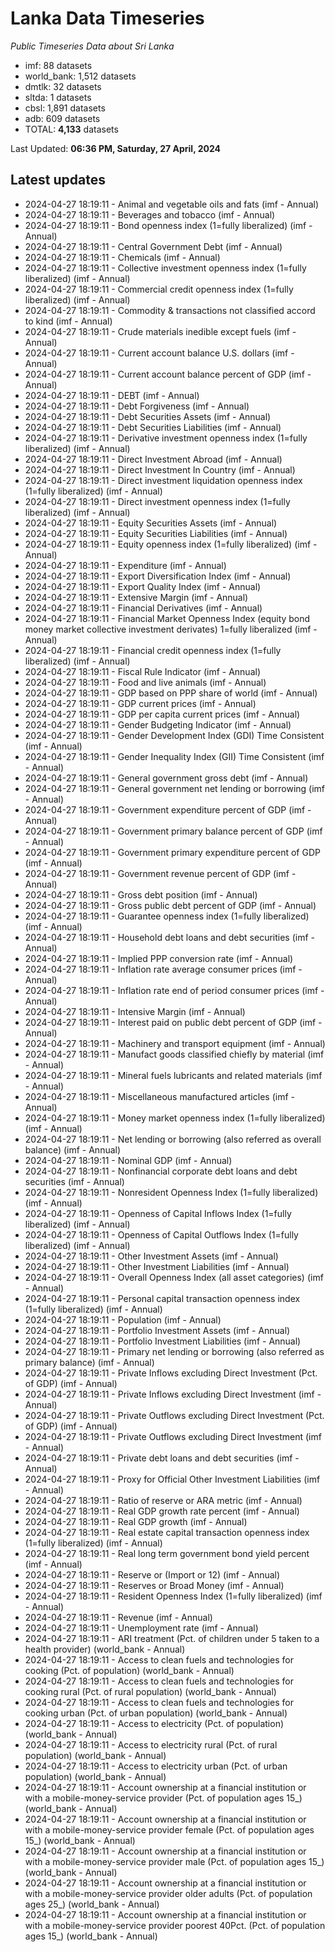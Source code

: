 # Lanka Data Timeseries
*Public Timeseries Data about Sri Lanka*

* imf: 88 datasets
* world_bank: 1,512 datasets
* dmtlk: 32 datasets
* sltda: 1 datasets
* cbsl: 1,891 datasets
* adb: 609 datasets
* TOTAL: **4,133** datasets

Last Updated: **06:36 PM, Saturday, 27 April, 2024**

## Latest updates

* 2024-04-27 18:19:11 - Animal and vegetable oils and fats (imf - Annual)
* 2024-04-27 18:19:11 - Beverages and tobacco (imf - Annual)
* 2024-04-27 18:19:11 - Bond openness index (1=fully liberalized) (imf - Annual)
* 2024-04-27 18:19:11 - Central Government Debt (imf - Annual)
* 2024-04-27 18:19:11 - Chemicals (imf - Annual)
* 2024-04-27 18:19:11 - Collective investment openness index (1=fully liberalized) (imf - Annual)
* 2024-04-27 18:19:11 - Commercial credit openness index (1=fully liberalized) (imf - Annual)
* 2024-04-27 18:19:11 - Commodity & transactions not classified accord to kind (imf - Annual)
* 2024-04-27 18:19:11 - Crude materials inedible except fuels (imf - Annual)
* 2024-04-27 18:19:11 - Current account balance U.S. dollars (imf - Annual)
* 2024-04-27 18:19:11 - Current account balance percent of GDP (imf - Annual)
* 2024-04-27 18:19:11 - DEBT (imf - Annual)
* 2024-04-27 18:19:11 - Debt Forgiveness (imf - Annual)
* 2024-04-27 18:19:11 - Debt Securities Assets (imf - Annual)
* 2024-04-27 18:19:11 - Debt Securities Liabilities (imf - Annual)
* 2024-04-27 18:19:11 - Derivative investment openness index (1=fully liberalized) (imf - Annual)
* 2024-04-27 18:19:11 - Direct Investment Abroad (imf - Annual)
* 2024-04-27 18:19:11 - Direct Investment In Country (imf - Annual)
* 2024-04-27 18:19:11 - Direct investment liquidation openness index (1=fully liberalized) (imf - Annual)
* 2024-04-27 18:19:11 - Direct investment openness index (1=fully liberalized) (imf - Annual)
* 2024-04-27 18:19:11 - Equity Securities Assets (imf - Annual)
* 2024-04-27 18:19:11 - Equity Securities Liabilities (imf - Annual)
* 2024-04-27 18:19:11 - Equity openness index (1=fully liberalized) (imf - Annual)
* 2024-04-27 18:19:11 - Expenditure (imf - Annual)
* 2024-04-27 18:19:11 - Export Diversification Index (imf - Annual)
* 2024-04-27 18:19:11 - Export Quality Index (imf - Annual)
* 2024-04-27 18:19:11 - Extensive Margin (imf - Annual)
* 2024-04-27 18:19:11 - Financial Derivatives (imf - Annual)
* 2024-04-27 18:19:11 - Financial Market Openness Index (equity bond money market collective investment derivates) 1=fully liberalized (imf - Annual)
* 2024-04-27 18:19:11 - Financial credit openness index (1=fully liberalized) (imf - Annual)
* 2024-04-27 18:19:11 - Fiscal Rule Indicator (imf - Annual)
* 2024-04-27 18:19:11 - Food and live animals (imf - Annual)
* 2024-04-27 18:19:11 - GDP based on PPP share of world (imf - Annual)
* 2024-04-27 18:19:11 - GDP current prices (imf - Annual)
* 2024-04-27 18:19:11 - GDP per capita current prices (imf - Annual)
* 2024-04-27 18:19:11 - Gender Budgeting Indicator (imf - Annual)
* 2024-04-27 18:19:11 - Gender Development Index (GDI) Time Consistent (imf - Annual)
* 2024-04-27 18:19:11 - Gender Inequality Index (GII) Time Consistent (imf - Annual)
* 2024-04-27 18:19:11 - General government gross debt (imf - Annual)
* 2024-04-27 18:19:11 - General government net lending or borrowing (imf - Annual)
* 2024-04-27 18:19:11 - Government expenditure percent of GDP (imf - Annual)
* 2024-04-27 18:19:11 - Government primary balance percent of GDP (imf - Annual)
* 2024-04-27 18:19:11 - Government primary expenditure percent of GDP (imf - Annual)
* 2024-04-27 18:19:11 - Government revenue percent of GDP (imf - Annual)
* 2024-04-27 18:19:11 - Gross debt position (imf - Annual)
* 2024-04-27 18:19:11 - Gross public debt percent of GDP (imf - Annual)
* 2024-04-27 18:19:11 - Guarantee openness index (1=fully liberalized) (imf - Annual)
* 2024-04-27 18:19:11 - Household debt loans and debt securities (imf - Annual)
* 2024-04-27 18:19:11 - Implied PPP conversion rate (imf - Annual)
* 2024-04-27 18:19:11 - Inflation rate average consumer prices (imf - Annual)
* 2024-04-27 18:19:11 - Inflation rate end of period consumer prices (imf - Annual)
* 2024-04-27 18:19:11 - Intensive Margin (imf - Annual)
* 2024-04-27 18:19:11 - Interest paid on public debt percent of GDP (imf - Annual)
* 2024-04-27 18:19:11 - Machinery and transport equipment (imf - Annual)
* 2024-04-27 18:19:11 - Manufact goods classified chiefly by material (imf - Annual)
* 2024-04-27 18:19:11 - Mineral fuels lubricants and related materials (imf - Annual)
* 2024-04-27 18:19:11 - Miscellaneous manufactured articles (imf - Annual)
* 2024-04-27 18:19:11 - Money market openness index (1=fully liberalized) (imf - Annual)
* 2024-04-27 18:19:11 - Net lending or borrowing (also referred as overall balance) (imf - Annual)
* 2024-04-27 18:19:11 - Nominal GDP (imf - Annual)
* 2024-04-27 18:19:11 - Nonfinancial corporate debt loans and debt securities (imf - Annual)
* 2024-04-27 18:19:11 - Nonresident Openness Index (1=fully liberalized) (imf - Annual)
* 2024-04-27 18:19:11 - Openness of Capital Inflows Index (1=fully liberalized) (imf - Annual)
* 2024-04-27 18:19:11 - Openness of Capital Outflows Index (1=fully liberalized) (imf - Annual)
* 2024-04-27 18:19:11 - Other Investment Assets (imf - Annual)
* 2024-04-27 18:19:11 - Other Investment Liabilities (imf - Annual)
* 2024-04-27 18:19:11 - Overall Openness Index (all asset categories) (imf - Annual)
* 2024-04-27 18:19:11 - Personal capital transaction openness index (1=fully liberalized) (imf - Annual)
* 2024-04-27 18:19:11 - Population (imf - Annual)
* 2024-04-27 18:19:11 - Portfolio Investment Assets (imf - Annual)
* 2024-04-27 18:19:11 - Portfolio Investment Liabilities (imf - Annual)
* 2024-04-27 18:19:11 - Primary net lending or borrowing (also referred as primary balance) (imf - Annual)
* 2024-04-27 18:19:11 - Private Inflows excluding Direct Investment (Pct. of GDP) (imf - Annual)
* 2024-04-27 18:19:11 - Private Inflows excluding Direct Investment (imf - Annual)
* 2024-04-27 18:19:11 - Private Outflows excluding Direct Investment (Pct. of GDP) (imf - Annual)
* 2024-04-27 18:19:11 - Private Outflows excluding Direct Investment (imf - Annual)
* 2024-04-27 18:19:11 - Private debt loans and debt securities (imf - Annual)
* 2024-04-27 18:19:11 - Proxy for Official Other Investment Liabilities (imf - Annual)
* 2024-04-27 18:19:11 - Ratio of reserve or ARA metric (imf - Annual)
* 2024-04-27 18:19:11 - Real GDP growth rate percent (imf - Annual)
* 2024-04-27 18:19:11 - Real GDP growth (imf - Annual)
* 2024-04-27 18:19:11 - Real estate capital transaction openness index (1=fully liberalized) (imf - Annual)
* 2024-04-27 18:19:11 - Real long term government bond yield percent (imf - Annual)
* 2024-04-27 18:19:11 - Reserve or (Import or 12) (imf - Annual)
* 2024-04-27 18:19:11 - Reserves or Broad Money (imf - Annual)
* 2024-04-27 18:19:11 - Resident Openness Index (1=fully liberalized) (imf - Annual)
* 2024-04-27 18:19:11 - Revenue (imf - Annual)
* 2024-04-27 18:19:11 - Unemployment rate (imf - Annual)
* 2024-04-27 18:19:11 - ARI treatment (Pct. of children under 5 taken to a health provider) (world_bank - Annual)
* 2024-04-27 18:19:11 - Access to clean fuels and technologies for cooking (Pct. of population) (world_bank - Annual)
* 2024-04-27 18:19:11 - Access to clean fuels and technologies for cooking rural (Pct. of rural population) (world_bank - Annual)
* 2024-04-27 18:19:11 - Access to clean fuels and technologies for cooking urban (Pct. of urban population) (world_bank - Annual)
* 2024-04-27 18:19:11 - Access to electricity (Pct. of population) (world_bank - Annual)
* 2024-04-27 18:19:11 - Access to electricity rural (Pct. of rural population) (world_bank - Annual)
* 2024-04-27 18:19:11 - Access to electricity urban (Pct. of urban population) (world_bank - Annual)
* 2024-04-27 18:19:11 - Account ownership at a financial institution or with a mobile-money-service provider (Pct. of population ages 15_) (world_bank - Annual)
* 2024-04-27 18:19:11 - Account ownership at a financial institution or with a mobile-money-service provider female (Pct. of population ages 15_) (world_bank - Annual)
* 2024-04-27 18:19:11 - Account ownership at a financial institution or with a mobile-money-service provider male (Pct. of population ages 15_) (world_bank - Annual)
* 2024-04-27 18:19:11 - Account ownership at a financial institution or with a mobile-money-service provider older adults (Pct. of population ages 25_) (world_bank - Annual)
* 2024-04-27 18:19:11 - Account ownership at a financial institution or with a mobile-money-service provider poorest 40Pct. (Pct. of population ages 15_) (world_bank - Annual)